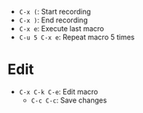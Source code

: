 - `C-x (`: Start recording
- `C-x )`: End recording
- `C-x e`: Execute last macro
- `C-u 5 C-x e`: Repeat macro 5 times

# Edit

- `C-x C-k C-e`: Edit macro
    - `C-c C-c`: Save changes
